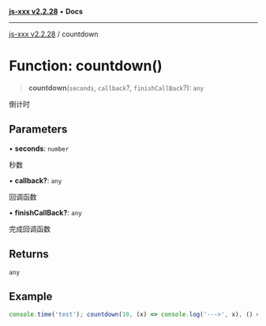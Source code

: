 [**js-xxx v2.2.28**](../README.md) • **Docs**

***

[js-xxx v2.2.28](../README.md) / countdown

# Function: countdown()

> **countdown**(`seconds`, `callback`?, `finishCallBack`?): `any`

倒计时

## Parameters

• **seconds**: `number`

秒数

• **callback?**: `any`

回调函数

• **finishCallBack?**: `any`

完成回调函数

## Returns

`any`

## Example

```ts
console.time('test'); countdown(10, (x) => console.log('--->', x), () => console.timeEnd('test')); /// test: 10023.636962890625 ms
```
